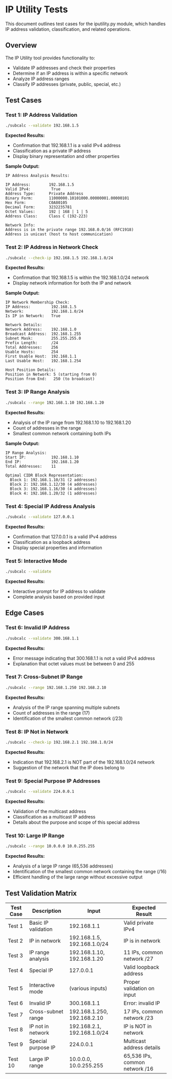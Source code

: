 # IP Utility Tests

This document outlines test cases for the iputility.py module, which handles IP address validation, classification, and related operations.

## Overview

The IP Utility tool provides functionality to:
- Validate IP addresses and check their properties
- Determine if an IP address is within a specific network
- Analyze IP address ranges
- Classify IP addresses (private, public, special, etc.)

## Test Cases

### Test 1: IP Address Validation

```bash
./subcalc --validate 192.168.1.5
```

**Expected Results:**
* Confirmation that 192.168.1.1 is a valid IPv4 address
* Classification as a private IP address
* Display binary representation and other properties

**Sample Output:**
```
IP Address Analysis Results:

IP Address:        192.168.1.5
Valid IPv4:         True
Address Type:      Private Address
Binary Form:       11000000.10101000.00000001.00000101
Hex Form:          C0A80105
Decimal Form:      3232235781
Octet Values:      192 | 168 | 1 | 5
Address Class:     Class C (192-223)

Network Info:
Address is in the private range 192.168.0.0/16 (RFC1918)
Address is unicast (host to host communication)
```

### Test 2: IP Address in Network Check

```bash
./subcalc --check-ip 192.168.1.5 192.168.1.0/24
```

**Expected Results:**
* Confirmation that 192.168.1.5 is within the 192.168.1.0/24 network
* Display network information for both the IP and network

**Sample Output:**
```
IP Network Membership Check:
IP Address:         192.168.1.5
Network:            192.168.1.0/24
Is IP in Network:   True

Network Details:
Network Address:    192.168.1.0
Broadcast Address:  192.168.1.255
Subnet Mask:        255.255.255.0
Prefix Length:      /24
Total Addresses:    256
Usable Hosts:       254
First Usable Host:  192.168.1.1
Last Usable Host:   192.168.1.254

Host Position Details:
Position in Network: 5 (starting from 0)
Position from End:   250 (to broadcast)
```

### Test 3: IP Range Analysis

```bash
./subcalc --range 192.168.1.10 192.168.1.20
```

**Expected Results:**
* Analysis of the IP range from 192.168.1.10 to 192.168.1.20
* Count of addresses in the range
* Smallest common network containing both IPs

**Sample Output:**
```
IP Range Analysis:
Start IP:           192.168.1.10
End IP:             192.168.1.20
Total Addresses:    11

Optimal CIDR Block Representation:
  Block 1: 192.168.1.10/31 (2 addresses)
  Block 2: 192.168.1.12/30 (4 addresses)
  Block 3: 192.168.1.16/30 (4 addresses)
  Block 4: 192.168.1.20/32 (1 addresses)
```

### Test 4: Special IP Address Analysis

```bash
./subcalc --validate 127.0.0.1
```

**Expected Results:**
* Confirmation that 127.0.0.1 is a valid IPv4 address
* Classification as a loopback address
* Display special properties and information

### Test 5: Interactive Mode

```bash
./subcalc --validate
```

**Expected Results:**
* Interactive prompt for IP address to validate
* Complete analysis based on provided input

## Edge Cases

### Test 6: Invalid IP Address

```bash
./subcalc --validate 300.168.1.1
```

**Expected Results:**
* Error message indicating that 300.168.1.1 is not a valid IPv4 address
* Explanation that octet values must be between 0 and 255

### Test 7: Cross-Subnet IP Range

```bash
./subcalc --range 192.168.1.250 192.168.2.10
```

**Expected Results:**
* Analysis of the IP range spanning multiple subnets
* Count of addresses in the range (17)
* Identification of the smallest common network (/23)

### Test 8: IP Not in Network

```bash
./subcalc --check-ip 192.168.2.1 192.168.1.0/24
```

**Expected Results:**
* Indication that 192.168.2.1 is NOT part of the 192.168.1.0/24 network
* Suggestion of the network that the IP does belong to

### Test 9: Special Purpose IP Addresses

```bash
./subcalc --validate 224.0.0.1
```

**Expected Results:**
* Validation of the multicast address
* Classification as a multicast IP address
* Details about the purpose and scope of this special address

### Test 10: Large IP Range

```bash
./subcalc --range 10.0.0.0 10.0.255.255
```

**Expected Results:**
* Analysis of a large IP range (65,536 addresses)
* Identification of the smallest common network containing the range (/16)
* Efficient handling of the large range without excessive output

## Test Validation Matrix

| Test Case | Description              | Input                          | Expected Result                    |
|-----------|--------------------------|--------------------------------|-----------------------------------|
| Test 1    | Basic IP validation      | 192.168.1.1                    | Valid private IPv4                |
| Test 2    | IP in network            | 192.168.1.5, 192.168.1.0/24    | IP is in network                  |
| Test 3    | IP range analysis        | 192.168.1.10, 192.168.1.20     | 11 IPs, common network /27        |
| Test 4    | Special IP               | 127.0.0.1                      | Valid loopback address            |
| Test 5    | Interactive mode         | (various inputs)               | Proper validation on input        |
| Test 6    | Invalid IP               | 300.168.1.1                    | Error: invalid IP                 |
| Test 7    | Cross-subnet range       | 192.168.1.250, 192.168.2.10    | 17 IPs, common network /23        |
| Test 8    | IP not in network        | 192.168.2.1, 192.168.1.0/24    | IP is NOT in network              |
| Test 9    | Special purpose IP       | 224.0.0.1                      | Multicast address details         |
| Test 10   | Large IP range           | 10.0.0.0, 10.0.255.255         | 65,536 IPs, common network /16    | 